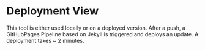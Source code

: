 # Deployment View

This tool is either used locally or on a deployed version.
After a push, a GitHubPages Pipeline based on Jekyll is triggered and deploys an update.
A deployment takes ~ 2 minutes.
